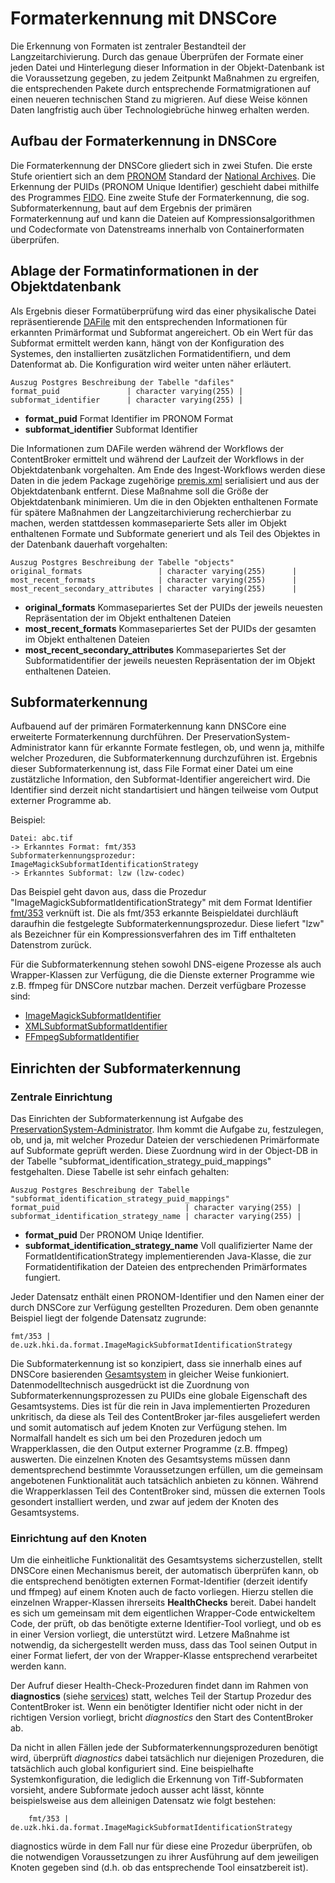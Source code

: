 # Formaterkennung mit DNSCore

Die Erkennung von Formaten ist zentraler Bestandteil der Langzeitarchivierung. Durch das genaue Überprüfen der Formate einer jeden Datei und Hinterlegung dieser Information in der Objekt-Datenbank ist die Voraussetzung gegeben, zu jedem Zeitpunkt Maßnahmen zu ergreifen, die entsprechenden Pakete durch entsprechende Formatmigrationen auf einen neueren technischen Stand zu migrieren. Auf diese Weise können Daten langfristig auch über Technologiebrüche hinweg erhalten werden.

## Aufbau der Formaterkennung in DNSCore

Die Formaterkennung der DNSCore gliedert sich in zwei Stufen. Die erste Stufe orientiert sich an dem [PRONOM](http://apps.nationalarchives.gov.uk/PRONOM/Default.aspx) Standard der [National Archives](http://www.nationalarchives.gov.uk/). Die Erkennung der PUIDs (PRONOM Unique Identifier) geschieht dabei mithilfe des Programmes [FIDO](https://github.com/openplanets/fido). Eine zweite Stufe der Formaterkennung, die sog. Subformaterkennung, baut auf dem Ergebnis der primären Formaterkennung auf und kann die Dateien auf Kompressionsalgorithmen und Codecformate von Datenstreams innerhalb von Containerformaten überprüfen.

## Ablage der Formatinformationen in der Objektdatenbank

Als Ergebnis dieser Formatüberprüfung wird das einer physikalische Datei repräsentierende [DAFile](object_model.de.md#dafile) mit den entsprechenden Informationen für erkannten Primärformat und Subformat angereichert. Ob ein Wert für das Subformat ermittelt werden kann, hängt von der Konfiguration des Systemes, den installierten zusätzlichen Formatidentifiern, und dem Datenformat ab. Die Konfiguration wird weiter unten näher erläutert.

    Auszug Postgres Beschreibung der Tabelle "dafiles"
    format_puid               | character varying(255) | 
    subformat_identifier      | character varying(255) |

* **format_puid** Format Identifier im PRONOM Format
* **subformat_identifier** Subformat Identifier

Die Informationen zum DAFile werden während der Workflows der ContentBroker ermittelt und während der Laufzeit der Workflows in der Objektdatenbank vorgehalten. Am Ende des Ingest-Workflows werden diese Daten in die jedem Package zugehörige [premis.xml](specification_premis.md) serialisiert und aus der Objektdatenbank entfernt. Diese Maßnahme soll die Größe der Objektdatenbank minimieren. Um die in den Objekten enthaltenen Formate für spätere Maßnahmen der Langzeitarchivierung recherchierbar zu machen, werden stattdessen kommaseparierte Sets aller im Objekt enthaltenen Formate und Subformate generiert und als Teil des Objektes in der Datenbank dauerhaft vorgehalten:

    Auszug Postgres Beschreibung der Tabelle "objects"
    original_formats                 | character varying(255)      | 
    most_recent_formats              | character varying(255)      | 
    most_recent_secondary_attributes | character varying(255)      | 

* **original_formats** Kommasepariertes Set der PUIDs der jeweils neuesten Repräsentation der im Objekt enthaltenen Dateien
* **most_recent_formats** Kommasepariertes Set der PUIDs der gesamten im Objekt enthaltenen Dateien
* **most_recent_secondary_attributes** Kommasepariertes Set der Subformatidentifier der jeweils neuesten Repräsentation der im Objekt enthaltenen Dateien.

## Subformaterkennung

Aufbauend auf der primären Formaterkennung kann DNSCore eine erweiterte Formaterkennung durchführen. Der PreservationSystem-Administrator kann für erkannte Formate festlegen, ob, und wenn ja, mithilfe welcher Prozeduren,
die Subformaterkennung durchzuführen ist. Ergebnis dieser Subformaterkennung ist, dass File Format einer Datei um eine zustätzliche Information, den Subformat-Identifier angereichert wird. Die Identifier sind derzeit nicht standartisiert und hängen teilweise vom Output externer Programme ab.

Beispiel:

    Datei: abc.tif 
    -> Erkanntes Format: fmt/353
    Subformaterkennungsprozedur: ImageMagickSubformatIdentificationStrategy
    -> Erkanntes Subformat: lzw (lzw-codec)

Das Beispiel geht davon aus, dass die Prozedur "ImageMagickSubformatIdentificationStrategy" mit dem Format Identifier [fmt/353](http://apps.nationalarchives.gov.uk/PRONOM/Format/proFormatSearch.aspx?status=detailReport&id=1099) verknüft ist. Die als fmt/353 erkannte Beispieldatei durchläuft daraufhin die festgelegte Subformaterkennungsprozedur. Diese liefert "lzw" als Bezeichner für ein Kompressionsverfahren des im Tiff enthalteten Datenstrom zurück.

Für die Subformaterkennung stehen sowohl DNS-eigene Prozesse als auch  Wrapper-Klassen zur Verfügung, die die Dienste externer Programme wie z.B. ffmpeg für DNSCore nutzbar machen. Derzeit verfügbare Prozesse sind:

* [ImageMagickSubformatIdentifier](../java/de/uzk/hki/da/format/ImageMagickSubformatIdentifier.java)
* [XMLSubformatSubformatIdentifier](../java/de/uzk/hki/da/format/XMLSubformatIdentifier.java)
* [FFmpegSubformatIdentifier](../java/de/uzk/hki/da/format/FFmpegSubformatIdentifier.java)

## Einrichten der Subformaterkennung

### Zentrale Einrichtung 

Das Einrichten der Subformaterkennung ist Aufgabe des [PreservationSystem-Administrator](object_model.de.md#user---der-benutzer). Ihm kommt die Aufgabe zu, festzulegen, ob, und ja, mit welcher Prozedur Dateien der verschiedenen Primärformate auf Subformate geprüft werden. Diese Zuordnung wird in der Object-DB in der Tabelle "subformat_identification_strategy_puid_mappings" festgehalten. Diese Tabelle ist sehr einfach gehalten:

    Auszug Postgres Beschreibung der Tabelle "subformat_identification_strategy_puid_mappings"
    format_puid                            | character varying(255) | 
    subformat_identification_strategy_name | character varying(255) | 

* **format_puid** Der PRONOM Uniqe Identifier.
* **subformat_identification_strategy_name** Voll qualifizierter Name der FormatIdentificationStrategy implementierenden Java-Klasse, die zur Formatidentifikation der Dateien des entprechenden Primärformates fungiert.

Jeder Datensatz enthält einen PRONOM-Identifier und den Namen einer der durch DNSCore zur Verfügung gestellten Prozeduren. Dem oben genannte Beispiel liegt der folgende Datensatz zugrunde:

    fmt/353 | de.uzk.hki.da.format.ImageMagickSubformatIdentificationStrategy
    
Die Subformaterkennung ist so konzipiert, dass sie innerhalb eines auf DNSCore basierenden [Gesamtsystem](object_model.de.md#preservationsystem---das-gesamtsystem) in gleicher Weise funkioniert. Datenmodelltechnisch ausgedrückt ist die Zuordnung von Subformaterkennungsprozessen zu PUIDs eine globale Eigenschaft des Gesamtsystems. Dies ist für die rein in Java implementierten Prozeduren unkritisch, da diese als Teil des ContentBroker jar-files ausgeliefert werden und somit automatisch auf jedem Knoten zur Verfügung stehen. Im Normalfall handelt es sich um bei den Prozeduren jedoch um Wrapperklassen, die den Output externer Programme (z.B. ffmpeg) auswerten. 
Die einzelnen Knoten des Gesamtsystems müssen dann dementsprechend bestimmte Voraussetzungen erfüllen, um die gemeinsam angebotenen Funktionalität auch tatsächlich anbieten zu können. Während die Wrapperklassen Teil des ContentBroker sind, müssen die externen Tools gesondert installiert werden, und zwar auf jedem der Knoten des Gesamtsystems.

### Einrichtung auf den Knoten

Um die einheitliche Funktionalität des Gesamtsystems sicherzustellen, stellt DNSCore einen Mechanismus bereit, der automatisch überprüfen kann, ob die entsprechend benötigten externen Format-Identifier (derzeit identify und ffmpeg) auf einem Knoten auch de facto vorliegen. Hierzu stellen die einzelnen Wrapper-Klassen ihrerseits **HealthChecks** bereit. Dabei handelt es sich um gemeinsam mit dem eigentlichen Wrapper-Code entwickeltem Code, der prüft, ob das benötigte externe Identifier-Tool vorliegt, und ob es in einer Version vorliegt, die unterstützt wird. Letzere Maßnahme ist notwendig, da sichergestellt werden muss, dass das Tool seinen Output in einer Format liefert, der von der Wrapper-Klasse entsprechend verarbeitet werden kann.

Der Aufruf dieser Health-Check-Prozeduren findet dann im Rahmen von **diagnostics** (siehe [services](administration-services.de.md)) statt, welches Teil der Startup Prozedur des ContentBroker ist. Wenn ein benötigter Identifier nicht oder nicht in der richtigen Version vorliegt, bricht *diagnostics* den Start des ContentBroker ab.

Da nicht in allen Fällen jede der Subformaterkennungsprozeduren benötigt wird, überprüft *diagnostics* dabei tatsächlich nur diejenigen Prozeduren, die tatsächlich auch global konfiguriert sind. Eine beispielhafte Systemkonfiguration, die lediglich die Erkennung von Tiff-Subformaten vorsieht, andere Subformate jedoch ausser acht lässt, könnte beispielsweise aus dem alleinigen Datensatz wie folgt bestehen:

        fmt/353 | de.uzk.hki.da.format.ImageMagickSubformatIdentificationStrategy

diagnostics würde in dem Fall nur für diese eine Prozedur überprüfen, ob die notwendigen Voraussetzungen zu ihrer Ausführung auf dem jeweiligen Knoten gegeben sind (d.h. ob das entsprechende Tool einsatzbereit ist).


